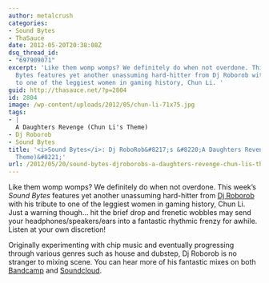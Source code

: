 ```yaml
---
author: metalcrush
categories:
- Sound Bytes
- ThaSauce
date: 2012-05-20T20:38:08Z
dsq_thread_id:
- "697909071"
excerpt: 'Like them womp womps? We definitely do when not overdone. This week''s Sound
  Bytes features yet another unassuming hard-hitter from Dj Roborob with his tribute
  to one of the leggiest women in gaming history, Chun Li. '
guid: http://thasauce.net/?p=2804
id: 2804
image: /wp-content/uploads/2012/05/chun-li-71x75.jpg
tags:
- |
  A Daughters Revenge (Chun Li's Theme)
- Dj Roborob
- Sound Bytes
title: '<i>Sound Bytes</i>: Dj RoboRob&#8217;s &#8220;A Daughters Revenge (Chun Li&#8217;s
  Theme)&#8221;'
url: /2012/05/20/sound-bytes-djroborobs-a-daughters-revenge-chun-lis-theme/
---
```


<center>
</center>


  
Like them womp womps? We definitely do when not overdone. This week&#8217;s _Sound Bytes_ features yet another unassuming hard-hitter from [Dj Roborob](http://djroborob.bandcamp.com/) with his tribute to one of the leggiest women in gaming history, Chun Li. Just a warning though&#8230; hit the brief drop and frenetic wobbles may send your headphones/speakers/ears into a fantastic rhythmic frenzy for awhile. Listen at your own discretion!

Originally experimenting with chip music and eventually progressing through various genres such as house and dubstep, Dj Roborob is no stranger to mixing scene. You can hear more of his fantastic mixes on both [Bandcamp](http://djroborob.bandcamp.com/) and [Soundcloud](http://soundcloud.com/dj-roborob).